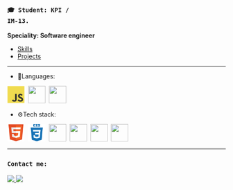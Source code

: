 ### <code>🎓 Student: KPI / IM-13.</code>
**Speciality: Software engineer**<br> 
- [Skills](SKILLS.md)
- [Projects](PROJECTS.md)
---
- 📌Languages:
  
 <div>
 <img src="https://github.com/devicons/devicon/blob/master/icons/javascript/javascript-original.svg" title="JavaScript" alt="JavaScript" width="40" height="40"/>&nbsp;
 <img src="https://cdn.jsdelivr.net/gh/devicons/devicon/icons/cplusplus/cplusplus-original.svg" width="40" height="40"/>&nbsp;
 <img src="https://cdn.jsdelivr.net/gh/devicons/devicon/icons/c/c-original.svg" width="40" height="40"/>&nbsp;       
 </div>
 
- ⚙️Tech stack:
  
 <div>
 <img src="https://github.com/devicons/devicon/blob/master/icons/html5/html5-original.svg" title="HTML5" alt="HTML" width="40" height="40"/>&nbsp;
 <img src="https://github.com/devicons/devicon/blob/master/icons/css3/css3-plain-wordmark.svg"  title="CSS3" alt="CSS" width="40" height="40"/>&nbsp;
 <img src="https://cdn.jsdelivr.net/gh/devicons/devicon/icons/git/git-original.svg" width="40" height="40"/>&nbsp;
 <img src="https://cdn.jsdelivr.net/gh/devicons/devicon/icons/docker/docker-plain.svg" width="40" height="40"/>&nbsp;
 <img src="https://cdn.jsdelivr.net/gh/devicons/devicon/icons/jest/jest-plain.svg" width="40" height="40"/>&nbsp;
 <img src="https://cdn.jsdelivr.net/gh/devicons/devicon/icons/mongodb/mongodb-original.svg" width="40" height="40"/>&nbsp;     
 </div>
    
---
### <code>**Contact me:**</code>
<div id=badges>
  <a href='https://telegram.me/@mm_1204'>
<img src=https://img.shields.io/badge/Telegram-blue?logo=telegram&logoColor=white>
  </a>
  <a href='mailto:mmartyniuk004@gmail.com'>
<img src=https://img.shields.io/badge/Gmail-white?logo=gmail&logoColor=red>
  </a>
</div>


